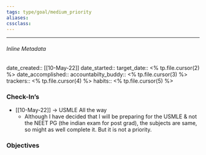 ```yaml
---
tags: type/goal/medium_priority 
aliases:
cssclass: 
---
```

---

###### Inline Metadata 
date_created:: [[10-May-22]]
date_started:: 
target_date:: <% tp.file.cursor(2) %>
date_accomplished::
accountabilty_buddy:: <% tp.file.cursor(3) %>
trackers:: <% tp.file.cursor(4) %>
habits:: <% tp.file.cursor(5) %>

### Check-In’s
- [[10-May-22]] → USMLE All the way
	- Although I have decided that I will be preparing for the USMLE & not the NEET PG (the indian exam for post grad), the subjects are same, so might as well complete it. But it is not a priority.
### Objectives






